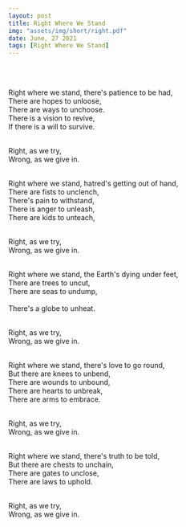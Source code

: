 ```yaml
---
layout: post
title: Right Where We Stand
img: "assets/img/short/right.pdf"
date: June, 27 2021
tags: [Right Where We Stand]
---
```

  
<br><br>
<div align="left">

Right where we stand, there's patience to be had, <br>
There are hopes to unloose,<br>
There are  ways to unchoose.<br>
There is a vision to revive, <br>
If there is a will to survive. <br><br>

Right, as we try, <br>
Wrong, as we give in.<br><br>

Right where we stand, hatred's getting out of hand,<br>
There are fists to unclench,<br>
There's pain to withstand,<br>
There is anger to unleash,<br>
There are kids to unteach, <br><br>

Right, as we try, <br>
Wrong, as we give in.<br><br>

Right where we stand, the Earth's dying under feet,<br>
There are trees to uncut,<br>
There are seas to undump,<br>  
There's a globe to unheat.<br><br>

Right, as we try, <br>
Wrong, as we give in.<br><br>

Right where we stand, there's love to go round, <br>
But there are knees to unbend,<br>
There are wounds to unbound,<br>
There are hearts to unbreak,<br>
There are arms to embrace.<br><br>

Right, as we try, <br>
Wrong, as we give in.<br><br>

Right where we stand, there's truth to be told,<br>
But there are chests to unchain,<br>
There are gates to unclose,<br>
There are laws to uphold.<br><br>
  
Right, as we try, <br>
Wrong, as we give in.<br><br>



</div>
<br><br>
<br><br>
<br><br>
<br><br>
<br><br>
<br><br>  
